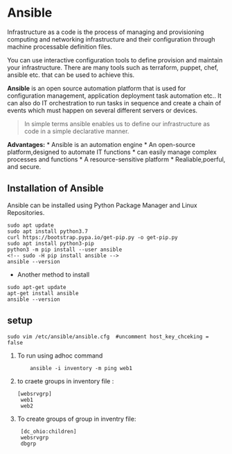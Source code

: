 # Ansible

Infrastructure as a code is the process of managing and provisioning computing and networking infrastructure and their configuration through machine processable definition files.

You can use interactive configuration tools to define provision and maintain your infrastructure. There are many tools such as terraform, puppet, chef, ansible etc. that can be used to achieve this.


**Ansible** is an open source automation platform that is used for configuration management, application deployment task automation etc.. It can also do IT orchestration to run tasks in sequence and create a chain of events which must happen on several different servers or devices.
> In simple terms ansible enables us to define our infrastructure as code in a simple declarative manner.

**Advantages:**
    * Ansible is an automation engine
    * An open-source platform,designed to automate IT functions
    * can easily manage complex processes and functions
    * A resource-sensitive platform
    * Realiable,poerful, and secure.


## Installation of Ansible

Ansible can be installed using Python Package Manager and Linux Repositories.

```console
sudo apt update
sudo apt install python3.7
curl https://bootstrap.pypa.io/get-pip.py -o get-pip.py
sudo apt install python3-pip
python3 -m pip install --user ansible
<!-- sudo -H pip install ansible -->
ansible --version
```

* Another method to install

```console
sudo apt-get update
apt-get install ansible
ansible --version
```

## setup

```console
sudo vim /etc/ansible/ansible.cfg  #uncomment host_key_chceking = false
```

1. To run using adhoc command
    ```console
        ansible -i inventory -m ping web1
    ```
2. to craete groups in inventory file : 
   ```console
   [websrvgrp]
    web1
    web2
    ```
3. To create groups of group in inventry file:
   ```console
    [dc_ohio:children]
    websrvgrp
    dbgrp
   ```